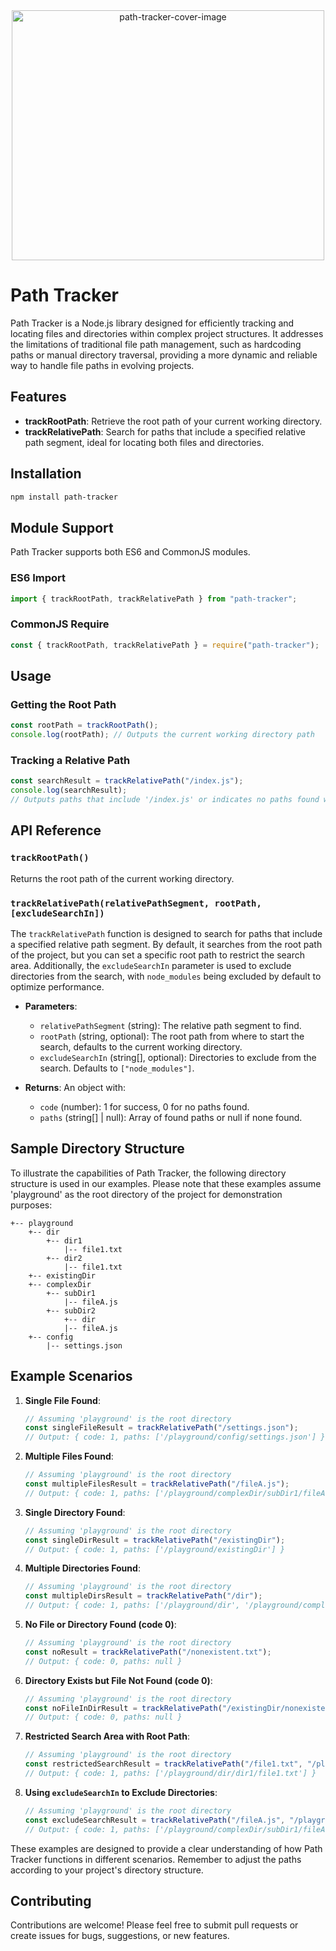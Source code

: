 <div style="text-align:center;">
    <img src="https://github.com/AST-LW/path-tracker/blob/main/images/path-tracker-cover-image.png" alt="path-tracker-cover-image" width="500" height="400">
</div>

# Path Tracker

Path Tracker is a Node.js library designed for efficiently tracking and locating files and directories within complex project structures. It addresses the limitations of traditional file path management, such as hardcoding paths or manual directory traversal, providing a more dynamic and reliable way to handle file paths in evolving projects.

## Features

-   **trackRootPath**: Retrieve the root path of your current working directory.
-   **trackRelativePath**: Search for paths that include a specified relative path segment, ideal for locating both files and directories.

## Installation

```bash
npm install path-tracker
```

## Module Support

Path Tracker supports both ES6 and CommonJS modules.

### ES6 Import

```javascript
import { trackRootPath, trackRelativePath } from "path-tracker";
```

### CommonJS Require

```javascript
const { trackRootPath, trackRelativePath } = require("path-tracker");
```

## Usage

### Getting the Root Path

```javascript
const rootPath = trackRootPath();
console.log(rootPath); // Outputs the current working directory path
```

### Tracking a Relative Path

```javascript
const searchResult = trackRelativePath("/index.js");
console.log(searchResult);
// Outputs paths that include '/index.js' or indicates no paths found with null value
```

## API Reference

### `trackRootPath()`

Returns the root path of the current working directory.

### `trackRelativePath(relativePathSegment, rootPath, [excludeSearchIn])`

The `trackRelativePath` function is designed to search for paths that include a specified relative path segment. By default, it searches from the root path of the project, but you can set a specific root path to restrict the search area. Additionally, the `excludeSearchIn` parameter is used to exclude directories from the search, with `node_modules` being excluded by default to optimize performance.

-   **Parameters**:

    -   `relativePathSegment` (string): The relative path segment to find.
    -   `rootPath` (string, optional): The root path from where to start the search, defaults to the current working directory.
    -   `excludeSearchIn` (string[], optional): Directories to exclude from the search. Defaults to `["node_modules"]`.

-   **Returns**: An object with:
    -   `code` (number): 1 for success, 0 for no paths found.
    -   `paths` (string[] | null): Array of found paths or null if none found.

## Sample Directory Structure

To illustrate the capabilities of Path Tracker, the following directory structure is used in our examples. Please note that these examples assume 'playground' as the root directory of the project for demonstration purposes:

```
+-- playground
    +-- dir
        +-- dir1
            |-- file1.txt
        +-- dir2
            |-- file1.txt
    +-- existingDir
    +-- complexDir
        +-- subDir1
            |-- fileA.js
        +-- subDir2
            +-- dir
            |-- fileA.js
    +-- config
        |-- settings.json
```

## Example Scenarios

1. **Single File Found**:

    ```javascript
    // Assuming 'playground' is the root directory
    const singleFileResult = trackRelativePath("/settings.json");
    // Output: { code: 1, paths: ['/playground/config/settings.json'] }
    ```

2. **Multiple Files Found**:

    ```javascript
    // Assuming 'playground' is the root directory
    const multipleFilesResult = trackRelativePath("/fileA.js");
    // Output: { code: 1, paths: ['/playground/complexDir/subDir1/fileA.js', '/playground/complexDir/subDir2/fileA.js'] }
    ```

3. **Single Directory Found**:

    ```javascript
    // Assuming 'playground' is the root directory
    const singleDirResult = trackRelativePath("/existingDir");
    // Output: { code: 1, paths: ['/playground/existingDir'] }
    ```

4. **Multiple Directories Found**:

    ```javascript
    // Assuming 'playground' is the root directory
    const multipleDirsResult = trackRelativePath("/dir");
    // Output: { code: 1, paths: ['/playground/dir', '/playground/complexDir/subDir2/dir'] }
    ```

5. **No File or Directory Found (code 0)**:

    ```javascript
    // Assuming 'playground' is the root directory
    const noResult = trackRelativePath("/nonexistent.txt");
    // Output: { code: 0, paths: null }
    ```

6. **Directory Exists but File Not Found (code 0)**:

    ```javascript
    // Assuming 'playground' is the root directory
    const noFileInDirResult = trackRelativePath("/existingDir/nonexistent.txt");
    // Output: { code: 0, paths: null }
    ```

7. **Restricted Search Area with Root Path**:

    ```javascript
    // Assuming 'playground' is the root directory
    const restrictedSearchResult = trackRelativePath("/file1.txt", "/playground/dir/dir1");
    // Output: { code: 1, paths: ['/playground/dir/dir1/file1.txt'] }
    ```

8. **Using `excludeSearchIn` to Exclude Directories**:
    ```javascript
    // Assuming 'playground' is the root directory
    const excludeSearchResult = trackRelativePath("/fileA.js", "/playground", ["complexDir/subDir2"]);
    // Output: { code: 1, paths: ['/playground/complexDir/subDir1/fileA.js'] }
    ```

These examples are designed to provide a clear understanding of how Path Tracker functions in different scenarios. Remember to adjust the paths according to your project's directory structure.

## Contributing

Contributions are welcome! Please feel free to submit pull requests or create issues for bugs, suggestions, or new features.
